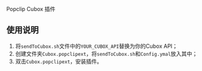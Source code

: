 Popclip Cubox 插件

## 使用说明

1. 将`sendToCubox.sh`文件中的`YOUR_CUBOX_API`替换为你的Cubox API；
2. 创建文件夹`Cubox.popclipext`，将`sendToCubox.sh`和`Config.ymal`放入其中；
3. 双击`Cubox.popclipext`，安装插件。
